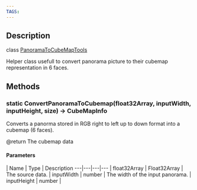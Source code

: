 ```yaml
---
TAGS:
---
```

## Description

class [PanoramaToCubeMapTools](/classes/2.4/PanoramaToCubeMapTools)

Helper class usefull to convert panorama picture to their cubemap representation in 6 faces.

## Methods

### static ConvertPanoramaToCubemap(float32Array, inputWidth, inputHeight, size) &rarr; CubeMapInfo

Converts a panorma stored in RGB right to left up to down format into a cubemap (6 faces).



@return The cubemap data

#### Parameters
 | Name | Type | Description
---|---|---|---
 | float32Array | Float32Array |  The source data.
 | inputWidth | number |  The width of the input panorama.
 | inputHeight | number | 
